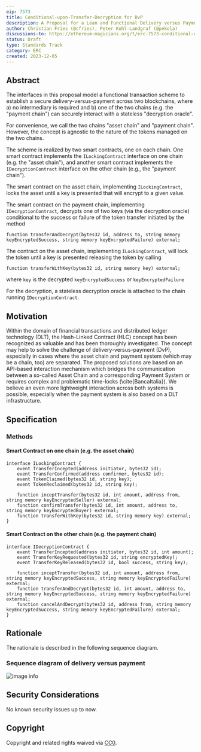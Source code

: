 ```yaml
---
eip: 7573
title: Conditional-upon-Transfer-Decryption for DvP
description: A Proposal for a Lean and Functional Delivery versus Payment
author: Christian Fries (@cfries), Peter Kohl-Landgraf (@pekola)
discussions-to: https://ethereum-magicians.org/t/erc-7573-conditional-upon-transfer-decryption-for-delivery-versus-payment/17232
status: Draft
type: Standards Track
category: ERC
created: 2023-12-05
---
```


## Abstract

The interfaces in this proposal model a functional transaction scheme to establish a secure delivery-versus-payment
across two blockchains, where a) no intermediary is required and b) one of the two chains
(e.g. the "payment chain") can securely interact with a stateless "decryption oracle".

For convenience, we call the two chains "asset chain" and "payment chain". However, the concept is agnostic to the nature of the tokens managed on the two chains.

The scheme is realized by two smart contracts, one on each chain.
One smart contract implements the `ILockingContract` interface on one chain (e.g. the "asset chain"), and another smart contract implements the `IDecryptionContract` interface on the other chain (e.g., the "payment chain").

The smart contract on the asset chain, implementing `ILockingContract`, locks the asset until a key is presented that will encrypt to a given value.

The smart contract on the payment chain, implementing `IDecryptionContract`, decrypts one of two keys (via the decryption oracle) conditional to the success or failure of the token transfer initiated
by the method
```solidity
function transferAndDecrypt(bytes32 id, address to, string memory keyEncryptedSuccess, string memory keyEncryptedFailure) external;
```

The contract  on the asset chain, implementing `ILockingContract`, will lock the token until a key is presented
releasing the token by calling
```solidity
function transferWithKey(bytes32 id, string memory key) external;
```
where `key` is the decrypted `keyEncryptedSuccess` or `keyEncryptedFailure`

For the decryption, a stateless decryption oracle is attached to the chain running `IDecryptionContract`.

## Motivation

Within the domain of financial transactions and distributed ledger technology (DLT), the Hash-Linked Contract (HLC) concept has been recognized as valuable and has been thoroughly investigated.
The concept may help to solve the challenge of delivery-versus-payment (DvP), especially in cases where the asset chain and payment system (which may be a chain, too) are separated. The proposed solutions are based on an API-based interaction mechanism which bridges the communication between a so-called Asset Chain and a corresponding Payment System or requires complex and problematic time-locks (\cite{BancaItalia}). We believe an even more lightweight interaction across both systems is possible, especially when the payment system is also based on a DLT infrastructure.

## Specification

### Methods

#### Smart Contract on one chain (e.g. the asset chain)

```solidity
interface ILockingContract {
    event TransferIncepted(address initiator, bytes32 id);
    event TransferConfirmed(address confirmer, bytes32 id);
    event TokenClaimed(bytes32 id, string key);
    event TokenReclaimed(bytes32 id, string key);

    function inceptTransfer(bytes32 id, int amount, address from, string memory keyEncryptedSeller) external;
    function confirmTransfer(bytes32 id, int amount, address to, string memory keyEncryptedBuyer) external;
    function transferWithKey(bytes32 id, string memory key) external;
}
```

#### Smart Contract on the other chain (e.g. the payment chain)

```solidity
interface IDecryptionContract {
    event TransferIncepted(address initiator, bytes32 id, int amount);
    event TransferKeyRequested(bytes32 id, string encryptedKey);
    event TransferKeyReleased(bytes32 id, bool success, string key);

    function inceptTransfer(bytes32 id, int amount, address from, string memory keyEncryptedSuccess, string memory keyEncryptedFailure) external;
    function transferAndDecrypt(bytes32 id, int amount, address to, string memory keyEncryptedSuccess, string memory keyEncryptedFailure) external;
    function cancelAndDecrypt(bytes32 id, address from, string memory keyEncryptedSuccess, string memory keyEncryptedFailure) external;
}
```

## Rationale

The rationale is described in the following sequence diagram.

### Sequence diagram of delivery versus payment

![image info](../assets/eip-7573/doc/DvP-Seq-Diag.png)


## Security Considerations

No known security issues up to now.

## Copyright

Copyright and related rights waived via [CC0](../LICENSE.md).


